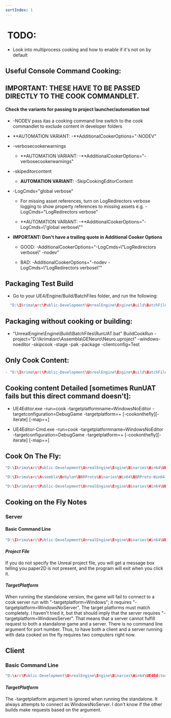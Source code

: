 ```yaml
---
sortIndex: 1
---
```


#  TODO:

- Look into multiprocess cooking and how to enable if it's not on by default

## Useful Console Command Cooking:

## IMPORTANT: THESE HAVE TO BE PASSED DIRECTLY TO THE COOK COMMANDLET.

#### Check the variants for passing to project launcher/automation tool

- \-NODEV pass itas a cooking command line switch to the cook commandlet to exclude content in developer folders

- **AUTOMATION VARIANT: -**AdditionalCookerOptions="-NODEV"

- \-verbosecookerwarnings

  - **AUTOMATION VARIANT: -**AdditionalCookerOptions="-verbosecookerwarnings"

- \-skipeditorcontent

  - **AUTOMATION VARIANT:** -SkipCookingEditorContent

- \-LogCmds="global verbose"

  - For missing asset references, turn on LogRedirectors verbose logging to show property references to missing assets e.g. -LogCmds="LogRedirectors verbose"

  - **AUTOMATION VARIANT: -**AdditionalCookerOptions="-LogCmds=\\"global verbose\\""

- **IMPORTANT: Don't have a trailing quote in Additional Cooker Options**

  - GOOD: -AdditionalCookerOptions="-LogCmds=\\"LogRedirectors verbose\\" -nodev"

  - BAD: -AdditionalCookerOptions="-nodev -LogCmds=\\"LogRedirectors verbose\\""

## Packaging Test Build

- Go to your UE4/Engine/Build/BatchFiles folder, and run the following:

```cpp
  "D:\Ikrima\src\Public-Development\UnrealEngine\Engine\Build\BatchFiles\RunUAT.bat" BuildCookRun -project="D:\Ikrima\src\Assembla\GENeuro\Neuro.uproject" -windows-noeditor -cook -build -stage -pak -package -clientconfig=Test
```

## Packaging without cooking or building:

- "UnrealEngine\\Engine\\Build\\BatchFiles\\RunUAT.bat" BuildCookRun -project="D:\\Ikrima\\src\\Assembla\\GENeuro\\Neuro.uproject" -windows-noeditor -skipcook -stage -pak -package -clientconfig=Test

## Only Cook Content:

```cpp
- "D:\Ikrima\src\Public-Development\UnrealEngine\Engine\Build\BatchFiles\RunUAT.bat" BuildCookRun -project="D:\Ikrima\src\Assembla\GENeuro\Neuro.uproject" -windows-noeditor -cook -iterate -clientconfig=Test
```

## Cooking content Detailed \[sometimes RunUAT fails but this direct command doesn't]:

- UE4Editor.exe <uproject> -run=cook -targetplatformname=WindowsNoEditor -targetconfiguration=DebugGame -targetplatform=<Plat1>+<Plat2> [-cookonthefly][-iterate] [-map=<Map1>+<Map2>]

- UE4Editor-Cmd.exe <uproject> -run=cook -targetplatformname=WindowsNoEditor -targetconfiguration=DebugGame -targetplatform=<Plat1>+<Plat2> [-cookonthefly][-iterate] [-map=<Map1>+<Map2>]

## Cook On The Fly:

```cpp
"D:\Ikrima\src\Public-Development\UnrealEngine\Engine\Binaries\Win64\UE4Editor.exe" "D:\Ikrima\src\Assembla\Bebylon\BBRProto\BBRProto.uproject" -run=cook -targetplatform=Windows -cookonthefly -iterate -debug -log

"D:\Ikrima\src\Assembla\Bebylon\BBRProto\Binaries\Win64\BBRProto-Win64-DebugGame.exe" -Game -debug -log -filehostip=127.0.0.1

"D:\Ikrima\src\Public-Development\UnrealEngine\Engine\Binaries\Win64\UE4Editor.exe" "D:\Ikrima\src\Assembla\Bebylon\BBRProto\BBRProto.uproject" -targetplatform=Windows -Game -debug -log -filehostip=127.0.0.1
```

## Cooking on the Fly Notes

### Server

#### Basic Command Line

```cpp
"D:\Ikrima\src\Public-Development\UnrealEngine\Engine\Binaries\Win64\UE4Editor.exe" "D:\Ikrima\src\Assembla\Bebylon\BBRProto\BBRProto.uproject" -run=cook -targetplatform=Windows -cookonthefly -iterate -debug -log
```

#### *Project File*

If you do not specify the Unreal project file, you will get a message box telling you paper2D is not present, and the program will exit when you click it.

#### *TargetPlatform*

When running the standalone version, the game will fail to connect to a cook server run with "-targetplatform=Windows"; it requires "-targetplatform=WindowsNoServer". The target platforms must match completely. I haven't tried it, but that should imply that the server requires "-targetplatform=WindowsServer". That means that a server cannot fulfill request to both a standalone game and a server. There is no command line argument for port number. Thus, to have both a client and a server running with data cooked on the fly requires two computers right now.

## Client

### Basic Command Line

```cpp
"D:\src\Public-Development\UnrealEngine\Engine\Binaries\Win64\UE4Editor-Win64-Debug.exe" "D:\src\Assembla\Bebylon\BBR\BBR.uproject" -targetplatform=Windows -Game -debug -log -filehostip=127.0.0.1
```

#### *TargetPlatform*

The -targetplatform argument is ignored when running the standalone. It always attempts to connect as WindowsNoServer. I don't know if the other builds make requests based on the argument.
